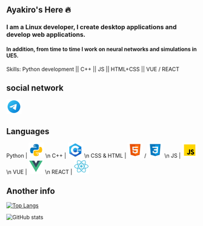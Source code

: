 ## Ayakiro's Here 🔥
### I am a Linux developer, I create desktop applications and develop web applications.
#### In addition, from time to time I work on neural networks and simulations in UE5.

Skills: Python development || C++ || JS || HTML+CSS || VUE / REACT 


## social network
<a href="https://t.me/Ayakiro">
  <img src="image.png" width="40" height="40" alt="Telegram">
</a>

## Languages
Python |  <img src="python.svg" width="40" height="40" alt="python"> \n
C++ |  <img src="cpp.svg" width="40" height="40" alt="python"> \n
CSS & HTML |  <img src="html.svg" width="40" height="40" alt="python"> / <img src="css.svg" width="40" height="40" alt="python"> \n
JS |  <img src="js.svg" width="40" height="40" alt="python"> \n
VUE |  <img src="vue.svg" width="40" height="40" alt="python"> \n
REACT |  <img src="react.svg" width="40" height="40" alt="python">


## Another info
[![Top Langs](https://github-readme-stats.vercel.app/api/top-langs/?username=1Ayakiro1)](https://github.com/anuraghazra/github-readme-stats)

![GitHub stats](https://github-readme-stats.vercel.app/api?username=1Ayakiro1&show_icons=true)  

